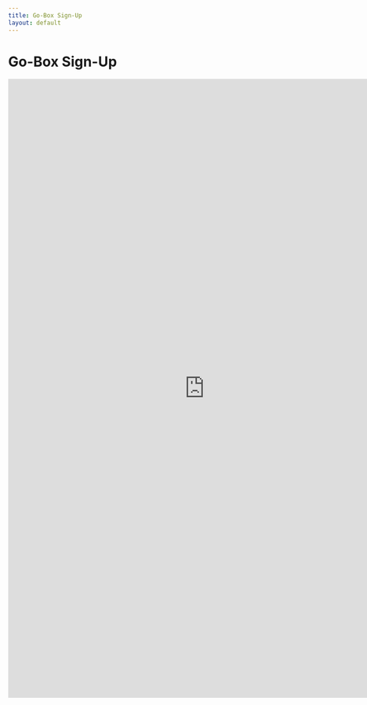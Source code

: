 ```yaml
---
title: Go-Box Sign-Up
layout: default
---
```

# Go-Box Sign-Up
<p align="center">
  <iframe src="https://docs.google.com/forms/d/e/1FAIpQLSeXOgLHKmB1igCGnQsoy4T43TnIAHrGVEobD9JK9CJm8tbVMA/viewform?embedded=true" width="800" height="1260" frameborder="0" marginheight="0" marginwidth="0">Loading…</iframe>
</p>
